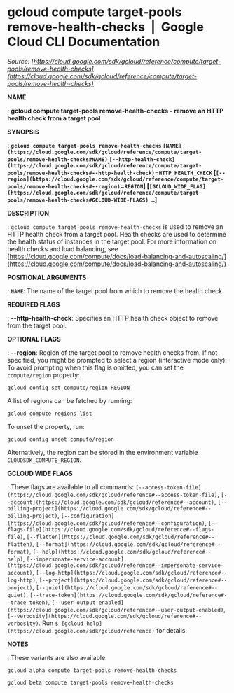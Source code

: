 # gcloud compute target-pools remove-health-checks  |  Google Cloud CLI Documentation

*Source: [https://cloud.google.com/sdk/gcloud/reference/compute/target-pools/remove-health-checks](https://cloud.google.com/sdk/gcloud/reference/compute/target-pools/remove-health-checks)*

**NAME**

: **gcloud compute target-pools remove-health-checks - remove an HTTP health check from a target pool**

**SYNOPSIS**

: **`gcloud compute target-pools remove-health-checks` `[NAME](https://cloud.google.com/sdk/gcloud/reference/compute/target-pools/remove-health-checks#NAME)` `[--http-health-check](https://cloud.google.com/sdk/gcloud/reference/compute/target-pools/remove-health-checks#--http-health-check)`=`HTTP_HEALTH_CHECK` [`[--region](https://cloud.google.com/sdk/gcloud/reference/compute/target-pools/remove-health-checks#--region)`=`REGION`] [`[GCLOUD_WIDE_FLAG](https://cloud.google.com/sdk/gcloud/reference/compute/target-pools/remove-health-checks#GCLOUD-WIDE-FLAGS) …`]**

**DESCRIPTION**

: `gcloud compute target-pools remove-health-checks` is used to remove
an HTTP health check from a target pool. Health checks are used to determine the
health status of instances in the target pool. For more information on health
checks and load balancing, see [https://cloud.google.com/compute/docs/load-balancing-and-autoscaling/](https://cloud.google.com/compute/docs/load-balancing-and-autoscaling/)

**POSITIONAL ARGUMENTS**

: **`NAME`**:
The name of the target pool from which to remove the health check.

**REQUIRED FLAGS**

: **--http-health-check**:
Specifies an HTTP health check object to remove from the target pool.

**OPTIONAL FLAGS**

: **--region**:
Region of the target pool to remove health checks from. If not specified, you
might be prompted to select a region (interactive mode only).
To avoid prompting when this flag is omitted, you can set the
``compute/region`` property:

```
gcloud config set compute/region REGION
```

A list of regions can be fetched by running:

```
gcloud compute regions list
```

To unset the property, run:

```
gcloud config unset compute/region
```

Alternatively, the region can be stored in the environment variable
``CLOUDSDK_COMPUTE_REGION``.

**GCLOUD WIDE FLAGS**

: These flags are available to all commands: `[--access-token-file](https://cloud.google.com/sdk/gcloud/reference#--access-token-file)`,
`[--account](https://cloud.google.com/sdk/gcloud/reference#--account)`, `[--billing-project](https://cloud.google.com/sdk/gcloud/reference#--billing-project)`,
`[--configuration](https://cloud.google.com/sdk/gcloud/reference#--configuration)`,
`[--flags-file](https://cloud.google.com/sdk/gcloud/reference#--flags-file)`,
`[--flatten](https://cloud.google.com/sdk/gcloud/reference#--flatten)`, `[--format](https://cloud.google.com/sdk/gcloud/reference#--format)`, `[--help](https://cloud.google.com/sdk/gcloud/reference#--help)`, `[--impersonate-service-account](https://cloud.google.com/sdk/gcloud/reference#--impersonate-service-account)`,
`[--log-http](https://cloud.google.com/sdk/gcloud/reference#--log-http)`,
`[--project](https://cloud.google.com/sdk/gcloud/reference#--project)`, `[--quiet](https://cloud.google.com/sdk/gcloud/reference#--quiet)`, `[--trace-token](https://cloud.google.com/sdk/gcloud/reference#--trace-token)`, `[--user-output-enabled](https://cloud.google.com/sdk/gcloud/reference#--user-output-enabled)`,
`[--verbosity](https://cloud.google.com/sdk/gcloud/reference#--verbosity)`.
Run `$ [gcloud help](https://cloud.google.com/sdk/gcloud/reference)` for details.

**NOTES**

: These variants are also available:

```
gcloud alpha compute target-pools remove-health-checks
```

```
gcloud beta compute target-pools remove-health-checks
```